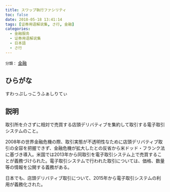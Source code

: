 ```yaml
---
title: スワップ執行ファシリティ
toc: false
date: 2018-05-18 13:41:14
tags: [证券用语解说集, さ行, 金融]
categories:
  - 金融服务
  - 证券用语解说集
  - 日本語
  - さ行
---
```


`分類：` [金融](/tags/金融/)

## ひらがな

すわっぷしっこうふぁしりてぃ

## 説明

取引所を介さずに相対で売買する店頭デリバティブを集約して取引する電子取引システムのこと。

2008年の世界金融危機の際、取引実態が不透明性なために店頭デリバティブ取引の全容を把握できず、金融危機が拡大したとの反省から米ドッド・フランク法に基づき導入。米国では2013年から同取引を電子取引システム上で売買することが義務づけられた。電子取引システムで行われた取引については、価格、数量等の情報を公開する義務がある。

日本でも、店頭デリバティブ取引について、2015年から電子取引システムの利用が義務化された。
